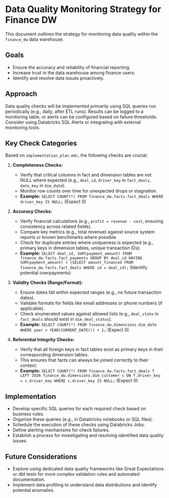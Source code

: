 # Data Quality Monitoring Strategy for Finance DW

This document outlines the strategy for monitoring data quality within the `finance_dw` data warehouse.

## Goals

*   Ensure the accuracy and reliability of financial reporting.
*   Increase trust in the data warehouse among finance users.
*   Identify and resolve data issues proactively.

## Approach

Data quality checks will be implemented primarily using SQL queries run periodically (e.g., daily, after ETL runs). Results can be logged to a monitoring table, or alerts can be configured based on failure thresholds. Consider using Databricks SQL Alerts or integrating with external monitoring tools.

## Key Check Categories

Based on `implementation_plan.mdc`, the following checks are crucial:

1.  **Completeness Checks:**
    *   Verify that critical columns in fact and dimension tables are not NULL where expected (e.g., `deal_id`, `driver_key` in `fact_deals`, `date_key` in `dim_date`).
    *   Monitor row counts over time for unexpected drops or stagnation.
    *   **Example:** `SELECT COUNT(*) FROM finance_dw.facts.fact_deals WHERE driver_key IS NULL;` (Expect 0)

2.  **Accuracy Checks:**
    *   Verify financial calculations (e.g., `profit = revenue - cost`, ensuring consistency across related fields).
    *   Compare key metrics (e.g., total revenue) against source system reports or known benchmarks where possible.
    *   Check for duplicate entries where uniqueness is expected (e.g., primary keys in dimension tables, unique transaction IDs).
    *   **Example:** `SELECT deal_id, SUM(payment_amount) FROM finance_dw.facts.fact_payments GROUP BY deal_id HAVING SUM(payment_amount) > (SELECT amount_financed FROM finance_dw.facts.fact_deals WHERE id = deal_id);` (Identify potential overpayments)

3.  **Validity Checks (Range/Format):**
    *   Ensure dates fall within expected ranges (e.g., no future transaction dates).
    *   Validate formats for fields like email addresses or phone numbers (if applicable).
    *   Check enumerated values against allowed lists (e.g., `deal_state` in `fact_deals` should exist in `dim_deal_status`).
    *   **Example:** `SELECT COUNT(*) FROM finance_dw.dimensions.dim_date WHERE year > YEAR(CURRENT_DATE()) + 1;` (Expect 0)

4.  **Referential Integrity Checks:**
    *   Verify that all foreign keys in fact tables exist as primary keys in their corresponding dimension tables.
    *   This ensures that facts can always be joined correctly to their context.
    *   **Example:** `SELECT COUNT(*) FROM finance_dw.facts.fact_deals f LEFT JOIN finance_dw.dimensions.dim_customer c ON f.driver_key = c.driver_key WHERE c.driver_key IS NULL;` (Expect 0)

## Implementation

*   Develop specific SQL queries for each required check based on business rules.
*   Organize these queries (e.g., in Databricks notebooks or SQL files).
*   Schedule the execution of these checks using Databricks Jobs.
*   Define alerting mechanisms for check failures.
*   Establish a process for investigating and resolving identified data quality issues.

## Future Considerations

*   Explore using dedicated data quality frameworks like Great Expectations or dbt tests for more complex validation rules and automated documentation.
*   Implement data profiling to understand data distributions and identify potential anomalies. 